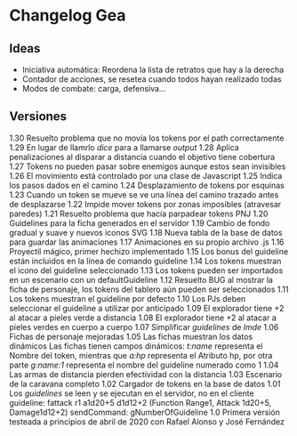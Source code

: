 # Changelog Gea
## Ideas
- Iniciativa automática: Reordena la lista de retratos que hay a la derecha
- Contador de acciones, se resetea cuando todos hayan realizado todas
- Modos de combate: carga, defensiva...

## Versiones

1.30	Resuelto problema que no movía los tokens por el path correctamente
1.29	En lugar de llamrlo *dice* para a llamarse *output*
1.28	Aplica penalizaciones al disparar a distancia cuando el objetivo tiene cobertura
1.27	Tokens no pueden pasar sobre enemigos aunque estos sean invisibles
1.26	El movimiento está controlado por una clase de Javascript
1.25	Indica los pasos dados en el camino
1.24	Desplazamiento de tokens por esquinas
1.23	Cuando un token se mueve se ve una línea del camino trazado antes de desplazarse
1.22	Impide mover tokens por zonas imposibles (atravesar paredes)
1.21	Resuelto problema que hacía parpadear tokens PNJ
1.20	Guidelines para la ficha generados en el servidor
1.19	Cambio de fondo gradual y suave y nuevos iconos SVG
1.18	Nueva tabla de la base de datos para guardar las animaciones
1.17	Animaciones en su propio archivo .js
1.16	Proyectil mágico, primer hechizo implementado
1.15	Los bonus del guideline están incluidos en la línea de comando guideline
1.14	Los tokens muestran el icono del guideline seleccionado
1.13	Los tokens pueden ser importados en un escenario con un defaultGuideline
1.12	Resuelto BUG al mostrar la ficha de personaje, los tokens del tablero aún pueden ser seleccionados
1.11	Los tokens muestran el guideline por defecto
1.10	Los PJs deben seleccionar el guideline a utilizar por anticipado
1.09	El explorador tiene +2 al atacar a pieles verde a distancia
1.08	El explorador tiene +2 al atacar a pieles verdes en cuerpo a cuerpo
1.07	Simplificar _guidelines_ de _lmde_
1.06	Fichas de personaje mejoradas
1.05	Las fichas muestran los datos dinámicos
		Las fichas tienen campos dinámicos: _t:name_ representa el Nombre del token, mientras que
		_a:hp_ representa el Atributo hp, por otra parte _g:name:1_ representa el nombre del
		guideline numerado como 1
1.04	Las armas de distancia pierden efectividad con la distancia
1.03	Escenario de la caravana completo
1.02	Cargador de tokens en la base de datos
1.01	Los *guidelines* se leen y se ejecutan en el servidor, no en el cliente
		guideline: fattack r1 a1d20+5 d1d12+2	(Function Range1, Attack 1d20+5, Damage1d12+2)
		sendCommand: gNumberOfGuideline
1.0 	Primera versión testeada a principios de abril de 2020 con Rafael Alonso y José Fernández
